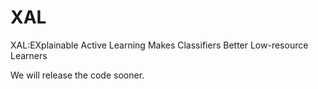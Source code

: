 # XAL
XAL:EXplainable Active Learning Makes Classifiers Better Low-resource Learners

We will release the code sooner.
